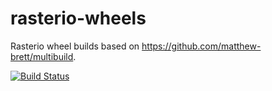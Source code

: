 # rasterio-wheels

Rasterio wheel builds based on https://github.com/matthew-brett/multibuild.

[![Build Status](https://travis-ci.com/mapbox/rasterio-wheels.svg?branch=master)](https://travis-ci.com/mapbox/rasterio-wheels)

